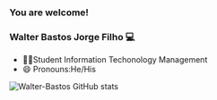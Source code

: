 ### You are welcome!
### Walter Bastos Jorge Filho 💻

- 🧑‍🎓Student Information Techonology Management
- 😄 Pronouns:He/His

![ Walter-Bastos GitHub stats](https://github-readme-stats.vercel.app/api?username=anuraghazra&show_icons=true&theme=radical)

